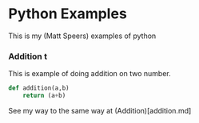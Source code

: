 # Python Examples 

This is my (Matt Speers) examples of python



### Addition t

This is example of doing addition on two number. 

```python
def addition(a,b)
    return (a+b)
```

See my way to the same way at (Addition)[addition.md]
